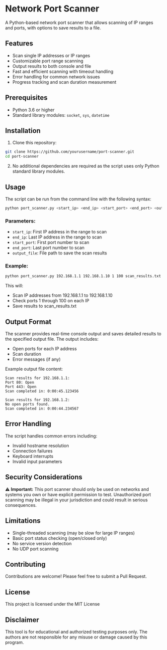 # Network Port Scanner

A Python-based network port scanner that allows scanning of IP ranges and ports, with options to save results to a file.

## Features

- Scan single IP addresses or IP ranges
- Customizable port range scanning
- Output results to both console and file
- Fast and efficient scanning with timeout handling
- Error handling for common network issues
- Progress tracking and scan duration measurement

## Prerequisites

- Python 3.6 or higher
- Standard library modules: `socket`, `sys`, `datetime`

## Installation

1. Clone this repository:
```bash
git clone https://github.com/yourusername/port-scanner.git
cd port-scanner
```

2. No additional dependencies are required as the script uses only Python standard library modules.

## Usage

The script can be run from the command line with the following syntax:

```bash
python port_scanner.py <start_ip> <end_ip> <start_port> <end_port> <output_file>
```

### Parameters:

- `start_ip`: First IP address in the range to scan
- `end_ip`: Last IP address in the range to scan
- `start_port`: First port number to scan
- `end_port`: Last port number to scan
- `output_file`: File path to save the scan results

### Example:

```bash
python port_scanner.py 192.168.1.1 192.168.1.10 1 100 scan_results.txt
```

This will:
- Scan IP addresses from 192.168.1.1 to 192.168.1.10
- Check ports 1 through 100 on each IP
- Save results to scan_results.txt

## Output Format

The scanner provides real-time console output and saves detailed results to the specified output file. The output includes:

- Open ports for each IP address
- Scan duration
- Error messages (if any)

Example output file content:
```
Scan results for 192.168.1.1:
Port 80: Open
Port 443: Open
Scan completed in: 0:00:45.123456

Scan results for 192.168.1.2:
No open ports found.
Scan completed in: 0:00:44.234567
```

## Error Handling

The script handles common errors including:
- Invalid hostname resolution
- Connection failures
- Keyboard interrupts
- Invalid input parameters

## Security Considerations

⚠️ **Important:** This port scanner should only be used on networks and systems you own or have explicit permission to test. Unauthorized port scanning may be illegal in your jurisdiction and could result in serious consequences.

## Limitations

- Single-threaded scanning (may be slow for large IP ranges)
- Basic port status checking (open/closed only)
- No service version detection
- No UDP port scanning

## Contributing

Contributions are welcome! Please feel free to submit a Pull Request.

## License

This project is licensed under the MIT License 

## Disclaimer

This tool is for educational and authorized testing purposes only. The authors are not responsible for any misuse or damage caused by this program.
